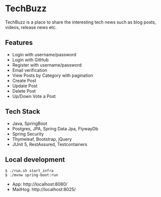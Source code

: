 # TechBuzz
TechBuzz is a place to share the interesting tech news such as blog posts, videos, release news etc.

## Features
* Login with username/password
* Login with GitHub
* Register with username/password
* Email verification
* View Posts by Category with pagination
* Create Post
* Update Post
* Delete Post
* Up/Down Vote a Post

## Tech Stack
* Java, SpringBoot
* Postgres, JPA, Spring Data Jpa, FlywayDb
* Spring Security
* Thymeleaf, Bootstrap, jQuery
* JUnit 5, RestAssured, Testcontainers

## Local development

```shell
$ ./run.sh start_infra
$ ./mvnw spring-boot:run
```

* App: http://localhost:8080/
* MailHog: http://localhost:8025/
